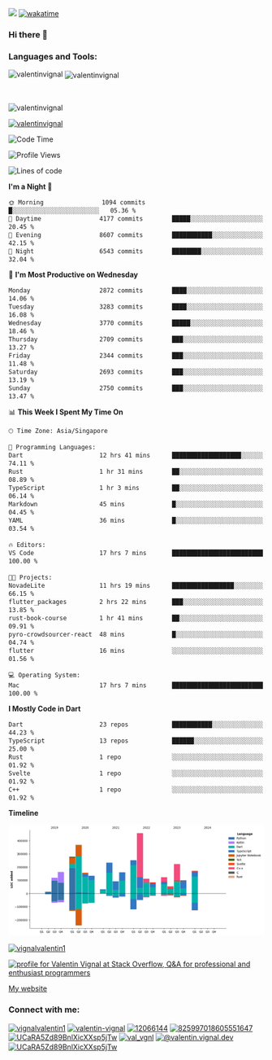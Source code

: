 
![](https://komarev.com/ghpvc/?username=valentinvignal&label=Profile%20views&color=0e75b6&style=flat)
[![wakatime](https://wakatime.com/badge/user/a700230c-ba51-4378-8fbc-fbcb542401ed.svg)](https://wakatime.com/@a700230c-ba51-4378-8fbc-fbcb542401ed)

### Hi there 👋

<h3 align="left">Languages and Tools:</h3>


<p><img align="left" src="https://github-readme-stats.vercel.app/api?username=ValentinVignal&count_private=true&show_icons=true&theme=dark" alt="valentinvignal" /></p>

<p>&nbsp;<img align="center" src="https://github-readme-stats.vercel.app/api/top-langs/?username=ValentinVignal&hide=jupyter%20notebook&layout=compact&theme=dark" alt="valentinvignal" /></p>

<br/>

<p><img align="center" src="https://github-readme-streak-stats.herokuapp.com/?user=valentinvignal&theme=dark" alt="valentinvignal" /></p>


<p align="left"> <a href="https://github.com/ryo-ma/github-profile-trophy"><img src="https://github-profile-trophy.vercel.app/?username=valentinvignal&theme=darkhub" alt="valentinvignal" /></a> </p>

<!--START_SECTION:waka-->
![Code Time](http://img.shields.io/badge/Code%20Time-2%2C456%20hrs%2033%20mins-blue)

![Profile Views](http://img.shields.io/badge/Profile%20Views-0-blue)

![Lines of code](https://img.shields.io/badge/From%20Hello%20World%20I%27ve%20Written-3.3%20million%20lines%20of%20code-blue)

**I'm a Night 🦉** 

```text
🌞 Morning                1094 commits        █░░░░░░░░░░░░░░░░░░░░░░░░   05.36 % 
🌆 Daytime                4177 commits        █████░░░░░░░░░░░░░░░░░░░░   20.45 % 
🌃 Evening                8607 commits        ███████████░░░░░░░░░░░░░░   42.15 % 
🌙 Night                  6543 commits        ████████░░░░░░░░░░░░░░░░░   32.04 % 
```
📅 **I'm Most Productive on Wednesday** 

```text
Monday                   2872 commits        ████░░░░░░░░░░░░░░░░░░░░░   14.06 % 
Tuesday                  3283 commits        ████░░░░░░░░░░░░░░░░░░░░░   16.08 % 
Wednesday                3770 commits        █████░░░░░░░░░░░░░░░░░░░░   18.46 % 
Thursday                 2709 commits        ███░░░░░░░░░░░░░░░░░░░░░░   13.27 % 
Friday                   2344 commits        ███░░░░░░░░░░░░░░░░░░░░░░   11.48 % 
Saturday                 2693 commits        ███░░░░░░░░░░░░░░░░░░░░░░   13.19 % 
Sunday                   2750 commits        ███░░░░░░░░░░░░░░░░░░░░░░   13.47 % 
```


📊 **This Week I Spent My Time On** 

```text
🕑︎ Time Zone: Asia/Singapore

💬 Programming Languages: 
Dart                     12 hrs 41 mins      ███████████████████░░░░░░   74.11 % 
Rust                     1 hr 31 mins        ██░░░░░░░░░░░░░░░░░░░░░░░   08.89 % 
TypeScript               1 hr 3 mins         ██░░░░░░░░░░░░░░░░░░░░░░░   06.14 % 
Markdown                 45 mins             █░░░░░░░░░░░░░░░░░░░░░░░░   04.45 % 
YAML                     36 mins             █░░░░░░░░░░░░░░░░░░░░░░░░   03.54 % 

🔥 Editors: 
VS Code                  17 hrs 7 mins       █████████████████████████   100.00 % 

🐱‍💻 Projects: 
NovadeLite               11 hrs 19 mins      █████████████████░░░░░░░░   66.15 % 
flutter_packages         2 hrs 22 mins       ███░░░░░░░░░░░░░░░░░░░░░░   13.85 % 
rust-book-course         1 hr 41 mins        ██░░░░░░░░░░░░░░░░░░░░░░░   09.91 % 
pyro-crowdsourcer-react  48 mins             █░░░░░░░░░░░░░░░░░░░░░░░░   04.74 % 
flutter                  16 mins             ░░░░░░░░░░░░░░░░░░░░░░░░░   01.56 % 

💻 Operating System: 
Mac                      17 hrs 7 mins       █████████████████████████   100.00 % 
```

**I Mostly Code in Dart** 

```text
Dart                     23 repos            ███████████░░░░░░░░░░░░░░   44.23 % 
TypeScript               13 repos            ██████░░░░░░░░░░░░░░░░░░░   25.00 % 
Rust                     1 repo              ░░░░░░░░░░░░░░░░░░░░░░░░░   01.92 % 
Svelte                   1 repo              ░░░░░░░░░░░░░░░░░░░░░░░░░   01.92 % 
C++                      1 repo              ░░░░░░░░░░░░░░░░░░░░░░░░░   01.92 % 
```



**Timeline**

![Lines of Code chart](https://raw.githubusercontent.com/ValentinVignal/ValentinVignal/main/assets/bar_graph.png)


<!--END_SECTION:waka-->

<p align="left"> <a href="https://twitter.com/vignalvalentin1" target="blank"><img src="https://img.shields.io/twitter/follow/vignalvalentin1?logo=twitter" alt="vignalvalentin1" /></a> </p>

<a href="https://stackoverflow.com/users/12066144/valentin-vignal"><img src="https://stackexchange.com/users/flair/16694563.png?theme=dark" width="208" height="58" alt="profile for Valentin Vignal at Stack Overflow, Q&amp;A for professional and enthusiast programmers" title="profile for Valentin Vignal at Stack Overflow, Q&amp;A for professional and enthusiast programmers"></a>

[My website](https://valentinvignal.github.io/portfolio/)

<h3 align="left">Connect with me:</h3>
<p align="left">
<a href="https://twitter.com/vignalvalentin1" target="blank"><img align="center" src="https://raw.githubusercontent.com/rahuldkjain/github-profile-readme-generator/master/src/images/icons/Social/twitter.svg" alt="vignalvalentin1" height="30" width="40" /></a>
<a href="https://linkedin.com/in/valentin-vignal" target="blank"><img align="center" src="https://raw.githubusercontent.com/rahuldkjain/github-profile-readme-generator/master/src/images/icons/Social/linked-in-alt.svg" alt="valentin-vignal" height="30" width="40" /></a>
<a href="https://stackoverflow.com/users/12066144" target="blank"><img align="center" src="https://raw.githubusercontent.com/rahuldkjain/github-profile-readme-generator/master/src/images/icons/Social/stack-overflow.svg" alt="12066144" height="30" width="40" /></a>
<a href="https://discordapp.com/users/825997018605551647" target="blank"><img align="center" src="https://raw.githubusercontent.com/rahuldkjain/github-profile-readme-generator/master/src/images/icons/Social/discord.svg" alt="825997018605551647" height="30" width="40" /></a>
<a href="https://www.reddit.com/user/ValentinVignal" target="blank"><img align="center" src="https://raw.githubusercontent.com/rahuldkjain/github-profile-readme-generator/master/src/images/icons/Social/reddit.svg" alt="UCaRA5Zd89BnlXicXXsp5jTw" height="30" width="40" /></a>
<a href="https://instagram.com/valentin_vignal" target="blank"><img align="center" src="https://raw.githubusercontent.com/rahuldkjain/github-profile-readme-generator/master/src/images/icons/Social/instagram.svg" alt="val_vgnl" height="30" width="40" /></a>
<a href="https://medium.com/@valentin.vignal.dev" target="blank"><img align="center" src="https://raw.githubusercontent.com/rahuldkjain/github-profile-readme-generator/master/src/images/icons/Social/medium.svg" alt="@valentin.vignal.dev" height="30" width="40" /></a>
<a href="https://www.youtube.com/channel/UCaRA5Zd89BnlXicXXsp5jTw" target="blank"><img align="center" src="https://raw.githubusercontent.com/rahuldkjain/github-profile-readme-generator/master/src/images/icons/Social/youtube.svg" alt="UCaRA5Zd89BnlXicXXsp5jTw" height="30" width="40" /></a>
</p>


